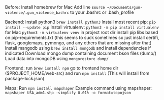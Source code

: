 Before:
Install homebrew for Mac
Add line `source ~/Documents/gun-violence/.gun_violence_bashrc` to your .bashrc or .bash_profile

Backend:
Install python3 `brew install python3`
Install most recent pip: `pip install --update pip`
Install virtualenv: `python3 -m pip install virtualenv` for Mac
`python3 -m virtualenv venv` in project root dir
install pip libs based on pip-requirements.txt (this seems to suck sometimes so just install certifi, flask, googlemaps, pymongo, and any others that are missing after that)
Install mangodb using `brew install mongodb` and install dependencies if indicated
Download mongo dump containing document bson files (dump/)
Load data into mongoDB using `mongorestore dump/`

Frontend:
run `brew isntall npm`
go to frontend home dir ($PROJECT_HOME/web-src) and run `npm install` (This will install from package-lock.json)

Maps:
Run `npm install mapshaper`
Example command using mapshaper: `mapshaper USA_adm1.shp -simplify 0.01% -o format=topojson`
